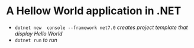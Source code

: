 # A Hellow World application in .NET

- `dotnet new  console --framework net7.0` *creates project template that display Hello World*
- `dotnet run` *to run*
